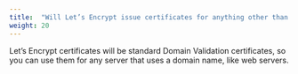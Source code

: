 ```yaml
---
title:  "Will Let’s Encrypt issue certificates for anything other than SSL/TLS for websites?"
weight: 20
---
```


Let’s Encrypt certificates will be standard Domain Validation certificates, so you can use them for any server that uses a domain name, like web servers.